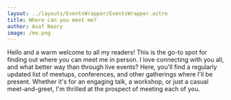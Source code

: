 ```yaml
---
layout: ../layouts/EventsWrapper/EventsWrapper.astro
title: Where can you meet me?
author: Asaf Naory 
image: /me.png
---
```


Hello and a warm welcome to all my readers! This is the go-to spot for finding out where you can meet me in person. 
I love connecting with you all, and what better way than through live events? Here, you'll find a regularly updated list of meetups, conferences, and other gatherings where I'll be present. 
Whether it's for an engaging talk, a workshop, or just a casual meet-and-greet, I'm thrilled at the prospect of meeting each of you.